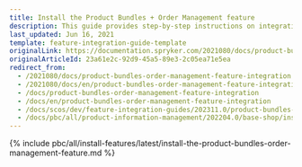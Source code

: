 ```yaml
---
title: Install the Product Bundles + Order Management feature
description: This guide provides step-by-step instructions on integrating Product Bundles + order management into your Spryker  project.
last_updated: Jun 16, 2021
template: feature-integration-guide-template
originalLink: https://documentation.spryker.com/2021080/docs/product-bundles-order-management-feature-integration
originalArticleId: 23a61e2c-92d9-45a5-89e3-2c05ea71e5ea
redirect_from:
  - /2021080/docs/product-bundles-order-management-feature-integration
  - /2021080/docs/en/product-bundles-order-management-feature-integration
  - /docs/product-bundles-order-management-feature-integration
  - /docs/en/product-bundles-order-management-feature-integration
  - /docs/scos/dev/feature-integration-guides/202311.0/product-bundles-order-management-feature-integration.html
  - /docs/pbc/all/product-information-management/202204.0/base-shop/install-and-upgrade/install-features/install-the-product-bundles-order-management-feature.html
---
```


{% include pbc/all/install-features/latest/install-the-product-bundles-order-management-feature.md %} <!-- To edit, see /_includes/pbc/all/install-features/202311.0/install-the-product-bundles-order-management-feature.md -->
